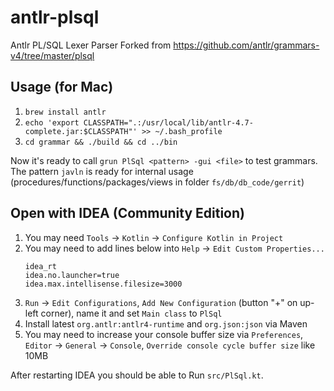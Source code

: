 # antlr-plsql
Antlr PL/SQL Lexer Parser
Forked from https://github.com/antlr/grammars-v4/tree/master/plsql

## Usage (for Mac)

1. `brew install antlr`
1. `echo 'export CLASSPATH=".:/usr/local/lib/antlr-4.7-complete.jar:$CLASSPATH"' >> ~/.bash_profile`
1. `cd grammar && ./build && cd ../bin`

Now it's ready to call `grun PlSql <pattern> -gui <file>` to test grammars.
The pattern `javln` is ready for internal usage (procedures/functions/packages/views in folder `fs/db/db_code/gerrit`)

## Open with IDEA (Community Edition)

1. You may need `Tools` -> `Kotlin` -> `Configure Kotlin in Project`
1. You may need to add lines below into `Help` -> `Edit Custom Properties...`
	```
	idea_rt
	idea.no.launcher=true
	idea.max.intellisense.filesize=3000
	```
1. `Run` -> `Edit Configurations`, `Add New Configuration` (button "+" on up-left corner), name it and set `Main class` to `PlSql`
1. Install latest `org.antlr:antlr4-runtime` and `org.json:json` via Maven
1. You may need to increase your console buffer size via `Preferences`, `Editor` -> `General` -> `Console`, `Override console cycle buffer size` like 10MB

After restarting IDEA you should be able to Run `src/PlSql.kt`.
